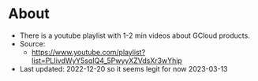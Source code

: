 # About
- There is a youtube playlist with 1-2 min videos about GCloud products.
- Source:
    - https://www.youtube.com/playlist?list=PLIivdWyY5sqIQ4_5PwyyXZVdsXr3wYhip
- Last updated: 2022-12-20 so it seems legit for now 2023-03-13
